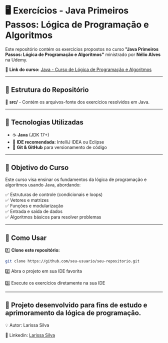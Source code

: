 # 🖥️ Exercícios - Java Primeiros Passos: Lógica de Programação e Algoritmos  

Este repositório contém os exercícios propostos no curso **"Java Primeiros Passos: Lógica de Programação e Algoritmos"** ministrado por **Nélio Alves** na Udemy.  

📌 **Link do curso:** [Java - Curso de Lógica de Programação e Algoritmos](https://www.udemy.com/course/java-curso-logica-de-programacao/?couponCode=25BBPMXACCAGE1)  

---

## 📂 Estrutura do Repositório  

📁 **src/** - Contém os arquivos-fonte dos exercícios resolvidos em Java.  

---

## 🔧 Tecnologias Utilizadas  

- ☕ **Java** (JDK 17+)  
- 📝 **IDE recomendada:** IntelliJ IDEA ou Eclipse  
- 📄 **Git & GitHub** para versionamento de código  

---

## 🎯 Objetivo do Curso  

Este curso visa ensinar os fundamentos da lógica de programação e algoritmos usando Java, abordando:  

✅ Estruturas de controle (condicionais e loops)  
✅ Vetores e matrizes  
✅ Funções e modularização  
✅ Entrada e saída de dados  
✅ Algoritmos básicos para resolver problemas  

---

## 📢 Como Usar  

1️⃣ **Clone este repositório:**  
```bash
git clone https://github.com/seu-usuario/seu-repositorio.git
```
2️⃣ Abra o projeto em sua IDE favorita

3️⃣ Execute os exercícios diretamente na sua IDE

---

## 📌 Projeto desenvolvido para fins de estudo e aprimoramento da lógica de programação.

💡 Autor: Larissa Silva

📧 Linkedin: [Larissa Silva](https://www.linkedin.com/in/larissa-roberta569/)  
